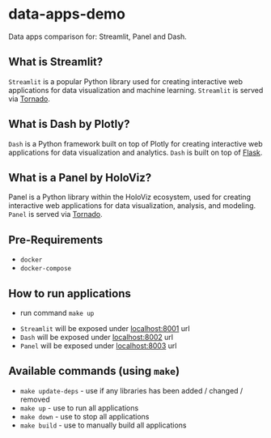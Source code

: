 # data-apps-demo
Data apps comparison for: Streamlit, Panel and Dash.

## What is Streamlit?
`Streamlit` is a popular Python library used for creating interactive web applications for data visualization and machine learning. `Streamlit` is served via [Tornado](https://www.tornadoweb.org/en/stable/).

## What is Dash by Plotly?
`Dash` is a Python framework built on top of Plotly for creating interactive web applications for data visualization and analytics. `Dash` is built on top of [Flask](https://flask.palletsprojects.com/en).

## What is a Panel by HoloViz?
Panel is a Python library within the HoloViz ecosystem, used for creating interactive web applications for data visualization, analysis, and modeling. `Panel` is served via [Tornado](https://www.tornadoweb.org/en/stable/).

## Pre-Requirements
* `docker`
* `docker-compose`

## How to run applications
* run command `make up`
+ `Streamlit` will be exposed under [localhost:8001](http://localhost:8001) url
+ `Dash` will be exposed under [localhost:8002](http://localhost:8002) url
+ `Panel` will be exposed under [localhost:8003](http://localhost:8003) url

## Available commands (using `make`)
* `make update-deps` - use if any libraries has been added / changed / removed
* `make up` - use to run all applications
* `make down` - use to stop all applications
* `make build` - use to manually build all applications
